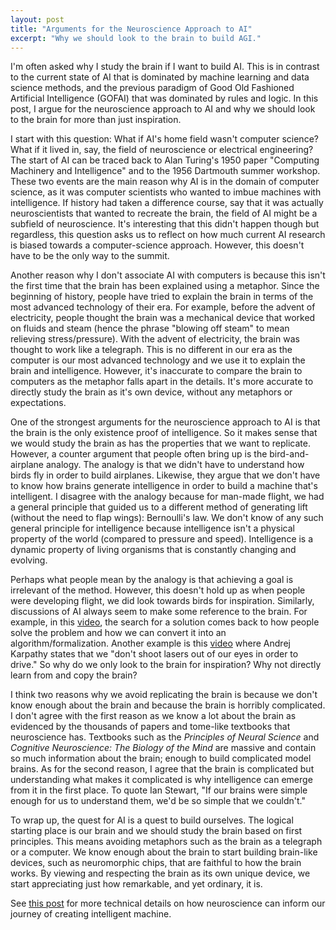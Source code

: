 ```yaml
---
layout: post
title: "Arguments for the Neuroscience Approach to AI"
excerpt: "Why we should look to the brain to build AGI."
---
```


I'm often asked why I study the brain if I want to build AI. This is in contrast to the current state of AI that is dominated by machine learning and data science methods, and the previous paradigm of Good Old Fashioned Artificial Intelligence (GOFAI) that was dominated by rules and logic. In this post, I argue for the neuroscience approach to AI and why we should look to the brain for more than just inspiration.

I start with this question: What if AI's home field wasn't computer science? What if it lived in, say, the field of neuroscience or electrical engineering? The start of AI can be traced back to Alan Turing's 1950 paper "Computing Machinery and Intelligence" and to the 1956 Dartmouth summer workshop. These two events are the main reason why AI is in the domain of computer science, as it was computer scientists who wanted to imbue machines with intelligence. If history had taken a difference course, say that it was actually neuroscientists that wanted to recreate the brain, the field of AI might be a subfield of neuroscience. It's interesting that this didn't happen though but regardless, this question asks us to reflect on how much current AI research is biased towards a computer-science approach. However, this doesn't have to be the only way to the summit.

Another reason why I don't associate AI with computers is because this isn't the first time that the brain has been explained using a metaphor. Since the beginning of history, people have tried to explain the brain in terms of the most advanced technology of their era. For example, before the advent of electricity, people thought the brain was a mechanical device that worked on fluids and steam (hence the phrase "blowing off steam" to mean relieving stress/pressure). With the advent of electricity, the brain was thought to work like a telegraph. This is no different in our era as the computer is our most advanced technology and we use it to explain the brain and intelligence. However, it's inaccurate to compare the brain to computers as the metaphor falls apart in the details. It's more accurate to directly study the brain as it's own device, without any metaphors or expectations.

One of the strongest arguments for the neuroscience approach to AI is that the brain is the only existence proof of intelligence. So it makes sense that we would study the brain as has the properties that we want to replicate. However, a counter argument that people often bring up is the bird-and-airplane analogy. The analogy is that we didn't have to understand how birds fly in order to build airplanes. Likewise, they argue that we don't have to know how brains generate intelligence in order to build a machine that's intelligent. I disagree with the analogy because for man-made flight, we had a general principle that guided us to a different method of generating lift (without the need to flap wings): Bernoulli's law. We don't know of any such general principle for intelligence because intelligence isn't a physical property of the world (compared to pressure and speed). Intelligence is a dynamic property of living organisms that is constantly changing and evolving.

Perhaps what people mean by the analogy is that achieving a goal is irrelevant of the method. However, this doesn't hold up as when people were developing flight, we did look towards birds for inspiration. Similarly, discussions of AI always seem to make some reference to the brain. For example, in this [video](https://www.youtube.com/watch?v=g9V-MHxSCcs), the search for a solution comes back to how people solve the problem and how we can convert it into an algorithm/formalization. Another example is this [video](https://www.youtube.com/watch?v=oBklltKXtDE) where Andrej Karpathy states that we "don't shoot lasers out of our eyes in order to drive." So why do we only look to the brain for inspiration? Why not directly learn from and copy the brain?

I think two reasons why we avoid replicating the brain is because we don't know enough about the brain and because the brain is horribly complicated. I don't agree with the first reason as we know a lot about the brain as evidenced by the thousands of papers and tome-like textbooks that neuroscience has. Textbooks such as the *Principles of Neural Science* and *Cognitive Neuroscience: The Biology of the Mind* are massive and contain so much information about the brain; enough to build complicated model brains. As for the second reason, I agree that the brain is complicated but understanding what makes it complicated is why intelligence can emerge from it in the first place. To quote Ian Stewart, "If our brains were simple enough for us to understand them, we'd be so simple that we couldn't."

To wrap up, the quest for AI is a quest to build ourselves. The logical starting place is our brain and we should study the brain based on first principles. This means avoiding metaphors such as the brain as a telegraph or a computer. We know enough about the brain to start building brain-like devices, such as neuromorphic chips, that are faithful to how the brain works. By viewing and respecting the brain as its own unique device, we start appreciating just how remarkable, and yet ordinary, it is.

See [this post](https://brianpho.com/CR4-DL/other/lessons-from-the-brain/) for more technical details on how neuroscience can inform our journey of creating intelligent machine.
